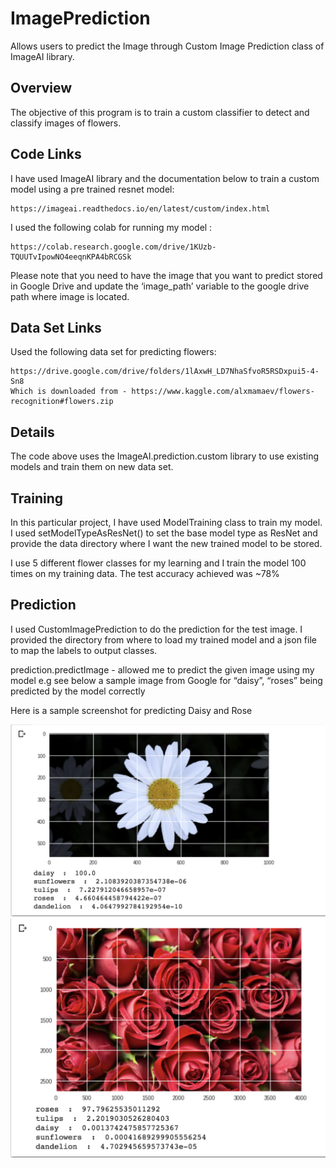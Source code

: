 # ImagePrediction
Allows users to predict the Image through Custom Image Prediction class of ImageAI library.
## Overview

The objective of this program is to train a custom classifier to detect and classify images of flowers. 

## Code Links
I have used ImageAI library and the documentation below to train a custom model  using a pre trained resnet model:

```
https://imageai.readthedocs.io/en/latest/custom/index.html
```

I used the following  colab for running my model :

```
https://colab.research.google.com/drive/1KUzb-TQUUTvIpowNO4eeqnKPA4bRCGSk
```

Please note that you need to have the image that you want to predict stored in Google Drive and update the ‘image_path’  variable to the google drive path where image is located.


## Data Set Links
Used the following data set  for predicting flowers:

```
https://drive.google.com/drive/folders/1lAxwH_LD7NhaSfvoR5RSDxpui5-4-Sn8
Which is downloaded from - https://www.kaggle.com/alxmamaev/flowers-recognition#flowers.zip
```

## Details
The code above uses the ImageAI.prediction.custom  library to use existing models and train them on new data set.

## Training 
In this particular project, I have used ModelTraining class to train my model.
I used setModelTypeAsResNet() to set the base model type as ResNet and provide the data directory where I want the new trained model to be stored.

I use 5 different flower classes for my learning and I train the model 100 times on my training data. The test accuracy achieved was ~78%

## Prediction
I used CustomImagePrediction to do the prediction for the test image. I provided the directory from where to load my trained model and a json file to map the labels to output classes.

prediction.predictImage - allowed me to predict the given image using my model e.g see below a sample image from Google for “daisy”, “roses”  being predicted by the model correctly

Here is a sample screenshot for predicting Daisy and Rose

![Predicted Objects from Daisy](daisy.png)
![Predicted Objects from Rose](roses.png)
